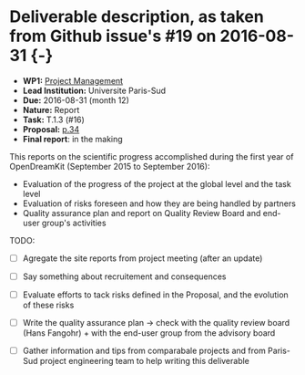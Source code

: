 # Deliverable description, as taken from Github issue's #19 on 2016-08-31 {-}

- **WP1:** [Project Management](https://github.com/OpenDreamKit/OpenDreamKit/tree/master/WP1)
- **Lead Institution:** Universite Paris-Sud
- **Due:** 2016-08-31 (month 12)
- **Nature:** Report
- **Task:** T.1.3 (#16)
- **Proposal:** [p.34](https://github.com/OpenDreamKit/OpenDreamKit/raw/master/Proposal/proposal-www.pdf)
- **Final report**: in the making

This reports on the scientific progress accomplished during the first year of OpenDreamKit (September 2015 to September 2016):
- Evaluation of the progress of the project at the global level and the task level
- Evaluation of risks foreseen and how they are being handled by partners
- Quality assurance plan and report on Quality Review Board and end-user group's activities

TODO:
- [ ] Agregate the site reports from project meeting (after an update)
- [ ] Say something about recruitement and consequences
- [ ] Evaluate efforts to tack risks defined in the Proposal, and the evolution of these risks
- [ ] Write the quality assurance plan -> check with the quality review board (Hans Fangohr) + with the end-user group from the advisory board
- [ ] Gather information and tips from comparabale projects  and from Paris-Sud project engineering team to help writing this deliverable

